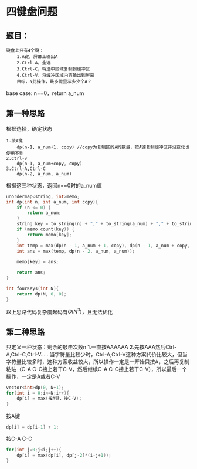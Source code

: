 # 四键盘问题

## 题目：
```
键盘上只有4个键：
	1.A键，屏幕上输出A
	2.Ctrl-A，全选
	3.Ctrl-C，将选中区域复制到缓冲区
	4.Ctrl-V，将缓冲区域内容输出到屏幕
	目标，N此操作，最多能显示多少个A？
```

base case:
   n==0，return a_num
	
## 第一种思路

根据选择，确定状态

```
1.按A键
	dp(n-1, a_num+1, copy) //copy为复制区的A的数量，按A键复制缓冲区并没变化也使用不到
2.Ctrl-v
	dp(n-1, a_num+copy, copy)
3.Ctrl-A,Ctrl-C
	dp(n-2, a_num, a_num)
```

根据这三种状态，返回n==0时的a_num值


```C++
unordermap<string, int>memo;
int dp(int n, int a_num, int copy){
	if (n <= 0) {
		return a_num;
	}
	string key = to_string(n) + "," + to_string(a_num) + "," + to_string(copy) + ",";
	if (memo.count(key)) {
		return memo[key];
	}
	int temp = max(dp(n - 1, a_num + 1, copy), dp(n - 1, a_num + copy, copy));
	int ans = max(temp, dp(n - 2, a_num, a_num));
	
	memo[key] = ans;

	return ans;
}

int fourKeys(int N){
	return dp(N, 0, 0);
}

```

以上思路代码复杂度起码有$O(N^3)$，且无法优化


## 第二种思路

只定义一种状态：剩余的敲击次数n
1.一直按AAAAAA
2.先按AAA然后Ctrl-A,Ctrl-C,Ctrl-V.....
当字符量比较少时，Ctrl-A,Ctrl-V这种方案代价比较大，但当字符量比较多时，这种方案收益较大，所以操作一定是一开始只按A，之后再复制粘贴（C-A C-C接上若干C-V，然后继续C-A C-C接上若干C-V），所以最后一个操作，一定是A或者C-V

```C++
vector<int>dp(0, N+1);
for(int i = 0;i<=N;i++){
	dp[i] = max(按A键，按C-V)；
}
```
按A键
```C++
dp[i] = dp[i-1] + 1;
```
按C-A C-C
```C++
for(int j=0;j<i;j++){
	dp[i] = max(dp[i], dp[j-2]*(i-j+1));
}
```